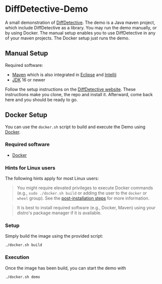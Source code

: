# DiffDetective-Demo

A small demonstration of [DiffDetective](https://github.com/VariantSync/DiffDetective). The demo is a Java maven project, which include DiffDetective as a library.
You may run the demo manually, or by using Docker.
The manual setup enables you to use DiffDetective in any of your maven projects.
The Docker setup just runs the demo.

## Manual Setup

Required software:
- [Maven](https://maven.apache.org/) which is also integrated in [Eclipse](https://projects.eclipse.org/projects/technology.m2e) and [Intellij](https://www.jetbrains.com/help/idea/maven-support.html)
- [JDK](https://www.oracle.com/java/technologies/downloads/) 16 or newer

Follow the setup instructions on the [DiffDetective website](https://variantsync.github.io/DiffDetective/).
These instructions make you clone, the repo and install it.
Afterward, come back here and you should be ready to go.

## Docker Setup

You can use the `docker.sh` script to build and execute the Demo using [Docker](https://www.docker.com/get-started).

### Required software
- [Docker](https://www.docker.com/get-started/)

### Hints for Linux users
The following hints apply for most Linux users:
> You might require elevated privileges to execute Docker commands (e.g., `sudo ./docker.sh build` or adding the user to the `docker` or `wheel` group).
> See the [post-installation steps](https://docs.docker.com/engine/install/linux-postinstall/) for more information.

> It is best to install required software (e.g., Docker, Maven) using your distro's package manager if it is available.

### Setup
Simply build the image using the provided script:
```shell
./docker.sh build 
```

### Execution
Once the image has been build, you can start the demo with
```shell
./docker.sh demo
```
